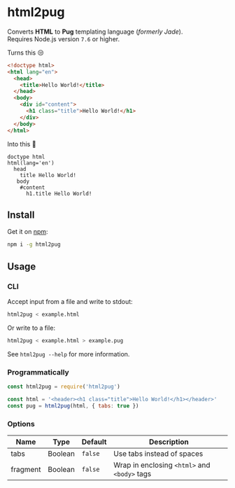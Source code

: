 # html2pug
Converts **HTML** to **Pug** templating language (_formerly Jade_).  
Requires Node.js version `7.6` or higher.

Turns this :unamused:
```html
<!doctype html>
<html lang="en">
  <head>
    <title>Hello World!</title>
  </head>
  <body>
    <div id="content">
      <h1 class="title">Hello World!</h1>
    </div>
  </body>
</html>
```

Into this :tada:
```pug
doctype html
html(lang='en')
  head
    title Hello World!
   body
    #content
      h1.title Hello World!
```

## Install

Get it on [npm](https://www.npmjs.com/package/html2pug):

```bash
npm i -g html2pug
```

## Usage

### CLI
Accept input from a file and write to stdout:

```bash
html2pug < example.html
```

Or write to a file:
```bash
html2pug < example.html > example.pug
```

See `html2pug --help` for more information.

### Programmatically

```js
const html2pug = require('html2pug')

const html = '<header><h1 class="title">Hello World!</h1></header>'
const pug = html2pug(html, { tabs: true })
```

### Options

Name | Type | Default | Description
--- | --- | --- | ---
tabs | Boolean | `false` | Use tabs instead of spaces
fragment | Boolean | `false` | Wrap in enclosing `<html>` and `<body>` tags
